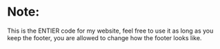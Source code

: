 # Note:
This is the ENTIER code for my website, feel free to use it as long as you keep the footer, you are allowed to change how the footer looks like.